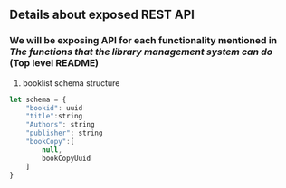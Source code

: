 ## Details about exposed REST API

### We will be exposing API for each functionality mentioned in *The functions that the library management system can do* (Top level README)

1. booklist schema structure
```js
let schema = {
	"bookid": uuid
	"title":string
	"Authors": string
	"publisher": string
	"bookCopy":[
		null,
	    bookCopyUuid
	]
}
```
